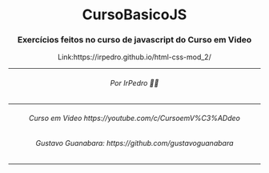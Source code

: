 <h1 align="center">CursoBasicoJS</h1>
<h3 align="center">Exercícios feitos no curso de javascript do Curso em Video</h3>
<p align="center">Link:https://irpedro.github.io/html-css-mod_2/</p>
<hr>
<h6 align="center">Por IrPedro 👋🏻</h6>
<hr>
<h6 align="center">Curso em Video https://youtube.com/c/CursoemV%C3%ADdeo</h6>
<h6 align="center">Gustavo Guanabara: https://github.com/gustavoguanabara</h6>
<hr>
